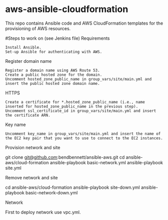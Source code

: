 # aws-ansible-cloudformation
This repo contains Ansible code and AWS CloudFormation templates for the provisioning of AWS resources.

#Steps to work on (see Jenkins file)
Requirements

    Install Ansible.
    Set-up Ansible for authenticating with AWS.

Register domain name

    Register a domain name using AWS Route 53.
    Create a public hosted zone for the domain.
    Uncomment hosted_zone_public_name in group_vars/site/main.yml and insert the public hosted zone domain name.

HTTPS

    Create a certificate for *.hosted_zone_public_name (i.e., name inserted for hosted_zone_public_name in the previous step).
    Uncomment ssl_certificate_id in group_vars/site/main.yml and insert the certificate ARN.

Key name

    Uncomment key_name in group_vars/site/main.yml and insert the name of the EC2 key pair that you want to use to connect to the EC2 instances.

Provision network and site

git clone git@github.com:bendbennett/ansible-aws.git
cd ansible-aws/cloud-formation
ansible-playbook basic-network.yml
ansible-playbook site.yml 

Remove network and site

cd ansible-aws/cloud-formation
ansible-playbook site-down.yml
ansible-playbook basic-network-down.yml

Network

First to deploy network use vpc.yml.
